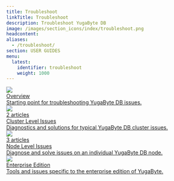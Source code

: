 ```yaml
---
title: Troubleshoot
linkTitle: Troubleshoot
description: Troubleshoot YugaByte DB
image: /images/section_icons/index/troubleshoot.png
headcontent:
aliases:
  - /troubleshoot/
section: USER GUIDES
menu:
  latest:
    identifier: troubleshoot
    weight: 1000
---
```

<div class="row">
  <div class="col-12 col-md-6 col-lg-12 col-xl-6">
    <a class="section-link icon-offset" href="overview">
      <div class="head">
        <img class="icon" src="/images/section_icons/introduction/overview.png" aria-hidden="true" />  
        <div class="title">Overview</div>
      </div>
      <div class="body">
        Starting point for troubleshooting YugaByte DB issues.
      </div>
    </a>
  </div>

  <div class="col-12 col-md-6 col-lg-12 col-xl-6">
    <a class="section-link icon-offset" href="cluster">
      <div class="head">
        <img class="icon" src="/images/section_icons/quick_start/create_cluster.png" aria-hidden="true" />
        <div class="articles">2 articles</div>
        <div class="title">Cluster Level Issues</div>
      </div>
      <div class="body">
        Diagnostics and solutions for typical YugaByte DB cluster issues.
      </div>
    </a>
  </div>

  <div class="col-12 col-md-6 col-lg-12 col-xl-6">
    <a class="section-link icon-offset" href="nodes">
      <div class="head">
        <img class="icon" src="/images/section_icons/architecture/concepts/universe.png" aria-hidden="true" />
        <div class="articles">3 articles</div>
        <div class="title">Node Level Issues</div>
      </div>
      <div class="body">
        Diagnose and solve issues on an individual YugaByte DB node.
      </div>
    </a>
  </div>

  <div class="col-12 col-md-6 col-lg-12 col-xl-6">
    <a class="section-link icon-offset" href="enterprise-edition">
      <div class="head">
        <img class="icon" src="/images/section_icons/manage/enterprise.png" aria-hidden="true" />
        <div class="title">Enterprise Edition</div>
      </div>
      <div class="body">
        Tools and issues specific to the enterprise edition of YugaByte.
      </div>
    </a>
  </div>
</div>